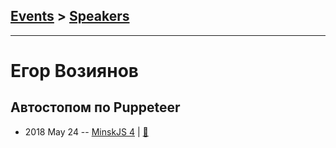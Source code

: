 ## [Events](../README.md) > [Speakers](../speakers.md)
---

# Егор Возиянов

## Автостопом по Puppeteer
- 2018 May 24 -- [MinskJS 4](https://www.youtube.com/watch?v=iw7XM5EBbGs)  | [:notebook:](http://slides.com/fasvald/hitchhikingpuppeteer#/)  
